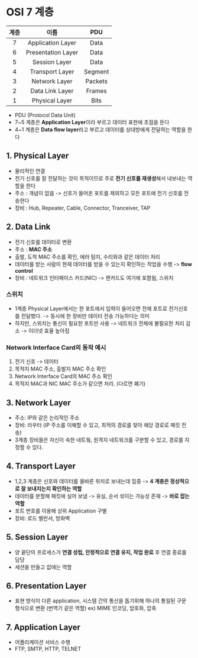 # OSI 7 계층

|계층|이름|PDU|
|:--:|:--:|:--:|
|7|	Application Layer|Data|
|6|	Presentation Layer|Data|
|5|	Session Layer|Data|
|4|	Transport Layer|Segment|
|3|	Network Layer|Packets|
|2|	Data Link Layer|Frames|
|1|	Physical Layer|Bits|

- PDU (Protocol Data Unit)
- 7~5 계층은 **Application Layer**이라 부르고 데이터 표현에 초점을 둔다
- 4~1 계층은 **Data flow layer**라고 부르고 데이터를 상대방에게 전달하는 역할을 한다

## 1. Physical Layer
- 물리적인 연결
- 전기 신호를 잘 전달하는 것이 목적이므로 주로 **전기 신호를 재생성**해서 내보내는 역할을 한다
- 주소 : 개념이 없음 -> 신호가 들어온 포트를 제외하고 모든 포트에 전기 신호를 전송한다
- 장비 : Hub, Repeater, Cable, Connector, Tranceiver, TAP

## 2. Data Link
- 전기 신호를 데이터로 변환
- 주소 : **MAC 주소**
- 출발, 도착 MAC 주소를 확인, 에러 탐지, 수리와과 같은 데이터 처리
- 데이터를 받는 사람이 현재 데이터를 받을 수 있는지 확인하는 작업을 수행 -> **flow control**
- 장비 : 네트워크 인터페이스 카드(NIC) -> 랜카드도 여기에 포함됨, 스위치

### 스위치
- 1계층 Physical Layer에서는 한 포트에서 입력이 들어오면 전체 포트로 전기신호를 전달했다. -> 동시에 한 장비만 데이터 전송 가능하다는 의미
- 하지만, 스위치는 통신이 필요한 포트만 사용 -> 네트워크 전체에 불필요한 처리 감소 -> 이더넷 효율 높아짐

### Network Interface Card의 동작 예시
1. 전기 신호 -> 데이터
2. 목적지 MAC 주소,  출발지 MAC 주소 확인
3. Network Interface Card의 MAC 주소 확인
4. 목적지 MAC과 NIC MAC 주소가 같으면 처리. (다르면 폐기)

## 3.  Network Layer
- 주소: IP와 같은 논리적인 주소
- 장비: 라우터 (IP 주소를 이해할 수 있고, 최적의 경로를 찾아 해당 경로로 패킷 전송)
- 3계층 장비들은 자신이 속한 네트웤, 원격지 네트워크를 구분할 수 있고, 경로를 지정할 수 있다.

## 4. Transport Layer
- 1,2,3 계층은 신호와 데이터를 올바른 위치로 보내는데 집중 -> **4 계층은 정상적으로 잘 보내지는지 확인하는 역할**
- 데이터를 분할해 패킷에 실어 보냄 -> 유실, 순서 섞이는 가능성 존재 -> **바로 잡는 역할**
- 포트 번호를 이용해 상위 Application 구별
- 장비: 로드 밸런서, 방화벽

## 5. Session Layer
- 양 끝단의 프로세스가 **연결 성립, 안정적으로 연결 유지, 작업 완료** 후 연결 종료를 담당
- 세션을 만들고 없애는 역할

## 6. Presentation Layer
- 표현 방식이 다른 application, 시스템 간의 통신을 돕기위해 하나의 통일된 구문 형식으로 변환 (번역기 같은 역할)
ex) MIME 인코딩, 암호화, 압축

## 7. Application Layer
- 어플리케이션 서비스 수행
- FTP, SMTP, HTTP, TELNET
